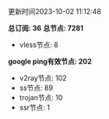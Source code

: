 更新时间2023-10-02 11:12:48

**总订阅: 36**
**总节点: 7281**
- vless节点: 8

**google ping有效节点: 202**
- v2ray节点: 102
- ss节点: 89
- trojan节点: 10
- ssr节点: 1

